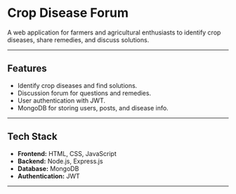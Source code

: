 # Crop Disease Forum

A web application for farmers and agricultural enthusiasts to identify crop diseases, share remedies, and discuss solutions.

---

## Features
- Identify crop diseases and find solutions.
- Discussion forum for questions and remedies.
- User authentication with JWT.
- MongoDB for storing users, posts, and disease info.

---

## Tech Stack
- **Frontend:** HTML, CSS, JavaScript  
- **Backend:** Node.js, Express.js  
- **Database:** MongoDB  
- **Authentication:** JWT

---

